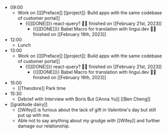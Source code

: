 - 09:00
    - Work on [[[[Preface]] [[project]]: Build apps with the same codebase of customer portal]]
        - {{[[DONE]]}}  react-query? 👏🏼 finished on [[February 21st, 2023]]
            - {{[[DONE]]}}  Babel Macro for translation with lingui.dev 👏🏼 finished on [[February 16th, 2023]]
- 12:00
    - Lunch
- 13:00
    - Work on [[[[Preface]] [[project]]: Build apps with the same codebase of customer portal]]
        - {{[[DONE]]}}  react-query? 👏🏼 finished on [[February 21st, 2023]]
            - {{[[DONE]]}}  Babel Macro for translation with lingui.dev 👏🏼 finished on [[February 16th, 2023]]
- 15:00
    - [[Theodore]] Park time
- 15:30
    - Debrief with Interview with Boris But [[Anna Yu]] [[Ben Cheng]]
- [[gratitude dairy]]
    - [[Wifey]] is furious about the lack of gift in Valentine's day but still put up with me.
    - Able not to say anything about my grudge with [[Wifey]] and further damage our relationship.
